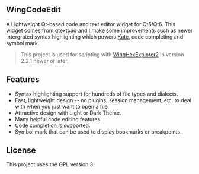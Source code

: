 ## WingCodeEdit

A Lightweight Qt-based code and text editor widget for Qt5/Qt6. This widget comes from [qtextpad](https://github.com/zrax/qtextpad) and I make some improvements such as newer intergrated syntax highlighting which powers [Kate](https://kate-editor.org/), code completing and symbol mark.

> This project is used for scripting with [WingHexExplorer2](https://github.com/Wing-summer/WingHexExplorer2) in version 2.2.1 newer or later.

## Features

* Syntax highlighting support for hundreds of file types and dialects.
* Fast, lightweight design -- no plugins, session management, etc.
  to deal with when you just want to open a file.
* Attractive design with Light or Dark Theme.
* Many helpful code editing features.
* Code completion is supported.
* Symbol mark that can be used to display bookmarks or breakpoints.

## License

This project uses the GPL version 3.
